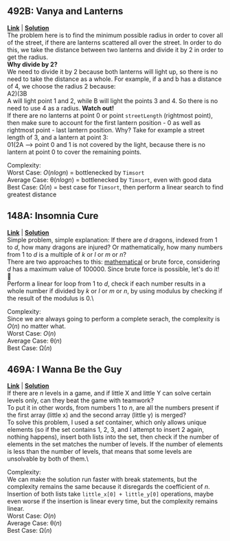 ## 492B: Vanya and Lanterns
[**Link**](http://codeforces.com/contest/492/problem/B) | [**Solution**](http://codeforces.com/contest/492/submission/42973034)\
The problem here is to find the minimum possible radius in order to cover all of the street, if there are lanterns scattered all over the street. In order to do this, we take the distance between two lanterns and divide it by 2 in order to get the radius.\
**Why divide by 2?**\
We need to divide it by 2 because both lanterns will light up, so there is no need to take the distance as a whole. For example, if a and b has a distance of 4, we choose the radius 2 because:\
A2)(3B\
A will light point 1 and 2, while B will light the points 3 and 4. So there is no need to use 4 as a radius.
**Watch out!**\
If there are no lanterns at point 0 or point `streetLength` (rightmost point), then make sure to account for the first lantern position - 0 as well as rightmost point - last lantern position. Why? Take for example a street length of 3, and a lantern at point 3:\
01(2A --> point 0 and 1 is not covered by the light, because there is no lantern at point 0 to cover the remaining points.  
  
Complexity:<br>
Worst Case: *O*(*nlogn*) = bottlenecked by `Timsort`<br>
Average Case: &theta;(*nlogn*) = bottlenecked by `Timsort`, even with good data<br> 
Best Case: &Omega;(*n*) = best case for `Timsort`, then perform a linear search to find greatest distance<br>
  
## 148A: Insomnia Cure
[**Link**](http://codeforces.com/contest/148/problem/A) | [**Solution**](http://codeforces.com/contest/148/submission/42973341)\
Simple problem, simple explanation: If there are *d* dragons, indexed from 1 to *d*, how many dragons are injured? Or mathematically, how many numbers from 1 to *d* is a multiple of *k* or *l* or *m* or *n*?\
There are two approaches to this: [mathematical](https://math.stackexchange.com/q/688272) or brute force, considering *d* has a maximum value of 100000. Since brute force is possible, let's do it! 🤣\
Perform a linear for loop from 1 to *d*, check if each number results in a whole number if divided by *k* or *l* or *m* or *n*, by using modulus by checking if the result of the modulus is 0.\
  
Complexity:<br>
Since we are always going to perform a complete serach, the complexity is *O*(*n*) no matter what.\
Worst Case: *O*(*n*)<br>
Average Case: &theta;(*n*)<br> 
Best Case: &Omega;(*n*)<br>
## 469A: I Wanna Be the Guy
[**Link**](http://codeforces.com/contest/469/problem/A) | [**Solution**](http://codeforces.com/contest/469/submission/42975930)\
If there are *n* levels in a game, and if little X and little Y can solve certain levels only, can they beat the game with teamwork?\
To put it in other words, from numbers 1 to *n*, are all the numbers present if the first array (little x) and the second array (little y) is merged?\
To solve this problem, I used a *set* container, which only allows unique elements (so if the set contains 1, 2, 3, and I attempt to insert 2 again, nothing happens), insert both lists into the set, then check if the number of elements in the set matches the number of levels. If the number of elements is less than the number of levels, that means that some levels are unsolvable by both of them.\
  
Complexity:<br>
We can make the solution run faster with break statements, but the complexity remains the same because it disregards the coefficient of *n*. Insertion of both lists take `little_x[0] + little_y[0]` operations, maybe even worse if the insertion is linear every time, but the complexity remains linear.\
Worst Case: *O*(*n*)<br>
Average Case: &theta;(*n*)<br> 
Best Case: &Omega;(*n*)<br>
